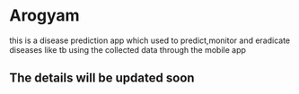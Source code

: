 # Arogyam
this is a disease  prediction app which used to predict,monitor and eradicate diseases like tb using the collected data through the mobile app
## The details will be updated soon
